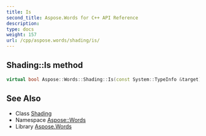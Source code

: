 ```yaml
---
title: Is
second_title: Aspose.Words for C++ API Reference
description: 
type: docs
weight: 157
url: /cpp/aspose.words/shading/is/
---
```

## Shading::Is method




```cpp
virtual bool Aspose::Words::Shading::Is(const System::TypeInfo &target) const override
```

## See Also

* Class [Shading](../)
* Namespace [Aspose::Words](../../)
* Library [Aspose.Words](../../../)

